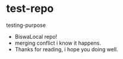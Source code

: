 # test-repo
testing-purpose

- BiswaLocal repo!
- merging conflict i know it happens.
- Thanks for reading, i hope you doing well.

